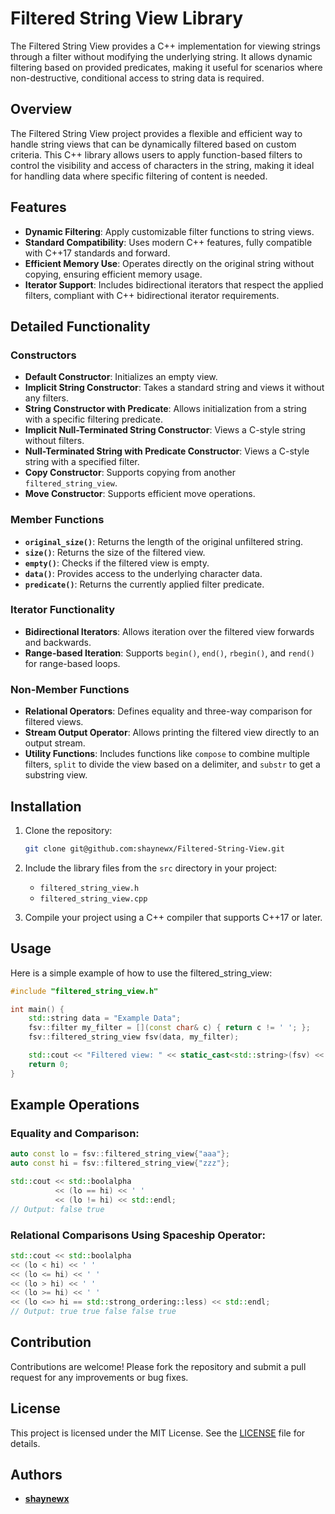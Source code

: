 # Filtered String View Library

The Filtered String View provides a C++ implementation for viewing strings through a filter without modifying the underlying string. It allows dynamic filtering based on provided predicates, making it useful for scenarios where non-destructive, conditional access to string data is required.

## Overview
The Filtered String View project provides a flexible and efficient way to handle string views that can be dynamically filtered based on custom criteria. This C++ library allows users to apply function-based filters to control the visibility and access of characters in the string, making it ideal for handling data where specific filtering of content is needed.

## Features
- **Dynamic Filtering**: Apply customizable filter functions to string views.
- **Standard Compatibility**: Uses modern C++ features, fully compatible with C++17 standards and forward.
- **Efficient Memory Use**: Operates directly on the original string without copying, ensuring efficient memory usage.
- **Iterator Support**: Includes bidirectional iterators that respect the applied filters, compliant with C++ bidirectional iterator requirements.

## Detailed Functionality
### Constructors
- **Default Constructor**: Initializes an empty view.
- **Implicit String Constructor**: Takes a standard string and views it without any filters.
- **String Constructor with Predicate**: Allows initialization from a string with a specific filtering predicate.
- **Implicit Null-Terminated String Constructor**: Views a C-style string without filters.
- **Null-Terminated String with Predicate Constructor**: Views a C-style string with a specified filter.
- **Copy Constructor**: Supports copying from another `filtered_string_view`.
- **Move Constructor**: Supports efficient move operations.

### Member Functions
- **`original_size()`**: Returns the length of the original unfiltered string.
- **`size()`**: Returns the size of the filtered view.
- **`empty()`**: Checks if the filtered view is empty.
- **`data()`**: Provides access to the underlying character data.
- **`predicate()`**: Returns the currently applied filter predicate.

### Iterator Functionality
- **Bidirectional Iterators**: Allows iteration over the filtered view forwards and backwards.
- **Range-based Iteration**: Supports `begin()`, `end()`, `rbegin()`, and `rend()` for range-based loops.

### Non-Member Functions
- **Relational Operators**: Defines equality and three-way comparison for filtered views.
- **Stream Output Operator**: Allows printing the filtered view directly to an output stream.
- **Utility Functions**: Includes functions like `compose` to combine multiple filters, `split` to divide the view based on a delimiter, and `substr` to get a substring view.


## Installation
1. Clone the repository:
    ```sh
    git clone git@github.com:shaynewx/Filtered-String-View.git
    ```
2. Include the library files from the `src` directory in your project:
    - `filtered_string_view.h`
    - `filtered_string_view.cpp`

3. Compile your project using a C++ compiler that supports C++17 or later.

## Usage
Here is a simple example of how to use the filtered_string_view:
```c++
#include "filtered_string_view.h"

int main() {
    std::string data = "Example Data";
    fsv::filter my_filter = [](const char& c) { return c != ' '; };
    fsv::filtered_string_view fsv(data, my_filter);

    std::cout << "Filtered view: " << static_cast<std::string>(fsv) << std::endl;
    return 0;
}
```

## Example Operations
### Equality and Comparison:
```c++
auto const lo = fsv::filtered_string_view{"aaa"};
auto const hi = fsv::filtered_string_view{"zzz"};

std::cout << std::boolalpha 
          << (lo == hi) << ' '
          << (lo != hi) << std::endl;
// Output: false true
```

### Relational Comparisons Using Spaceship Operator:
```c++
std::cout << std::boolalpha
<< (lo < hi) << ' '
<< (lo <= hi) << ' '
<< (lo > hi) << ' '
<< (lo >= hi) << ' '
<< (lo <=> hi == std::strong_ordering::less) << std::endl;
// Output: true true false false true
```


## Contribution

Contributions are welcome! Please fork the repository and submit a pull request for any improvements or bug fixes.

## License

This project is licensed under the MIT License. See the [LICENSE](LICENSE) file for details.

## Authors
- **[shaynewx](https://github.com/shaynewx)**
